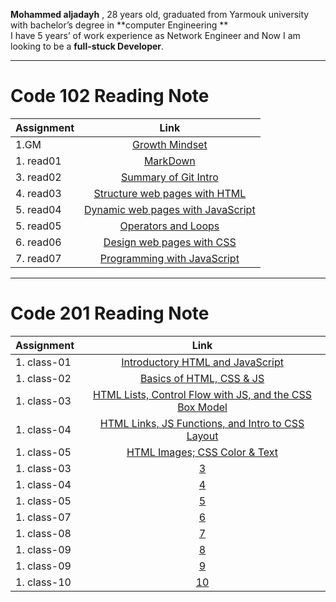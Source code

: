 **Mohammed aljadayh** , 28 years old,  graduated from Yarmouk university with bachelor’s degree in **computer Engineering **    
I have 5 years’ of  work experience as Network Engineer and Now I am looking to be a **full-stuck Developer**.
 


--------------------------------------

# Code 102 Reading Note
 | Assignment | **Link**|
| :---        |    :----:   |
| 1.GM|[Growth Mindset](https://mohammadaljadayh.github.io/reading-notes/102/GrowthMindset)      |
| 1. read01| [MarkDown](https://mohammadaljadayh.github.io/reading-notes/102/read01)   |
| 3. read02| [Summary of Git Intro](https://mohammadaljadayh.github.io/reading-notes/102/read02)    |
| 4. read03| [Structure web pages with HTML](https://mohammadaljadayh.github.io/reading-notes/102/read03)    |
| 5. read04| [Dynamic web pages with JavaScript](https://mohammadaljadayh.github.io/reading-notes/102/read04)    |
| 5. read05| [Operators and Loops](https://mohammadaljadayh.github.io/reading-notes/102/read05)    |
| 6. read06| [ Design web pages with CSS](https://mohammadaljadayh.github.io/reading-notes/102/read06)    |
| 7. read07| [  Programming with JavaScript](https://mohammadaljadayh.github.io/reading-notes/102/read07)  |

---------------------------------------
# Code 201 Reading Note 
 | Assignment | **Link**|
| :---        |    :----:   |
| 1. class-01| [Introductory HTML and JavaScript](https://mohammadaljadayh.github.io/reading-notes/201/read01)   |
| 1. class-02| [Basics of HTML, CSS & JS](https://mohammadaljadayh.github.io/reading-notes/201/read02)   |
|1. class-03| [HTML Lists, Control Flow with JS, and the CSS Box Model](https://mohammadaljadayh.github.io/reading-notes/201/read03)|
| 1. class-04| [HTML Links, JS Functions, and Intro to CSS Layout](https://mohammadaljadayh.github.io/reading-notes/201/read04)  |
| 1. class-05| [HTML Images; CSS Color & Text](https://mohammadaljadayh.github.io/reading-notes/201/read05)  |
| 1. class-03| [3](https://mohammadaljadayh.github.io/reading-notes/201/read03)  |
| 1. class-04| [4](https://mohammadaljadayh.github.io/reading-notes/201/read04)   |
| 1. class-05| [5](https://mohammadaljadayh.github.io/reading-notes/201/read05)   |
| 1. class-07| [6](https://mohammadaljadayh.github.io/reading-notes/201/read06)   |
| 1. class-08| [7](https://mohammadaljadayh.github.io/reading-notes/201/read07)   |
| 1. class-09| [8](https://mohammadaljadayh.github.io/reading-notes/201/read08)   |
| 1. class-09| [9](https://mohammadaljadayh.github.io/reading-notes/201/read09)   |
| 1. class-10| [10](https://mohammadaljadayh.github.io/reading-notes/201/read10)   |


